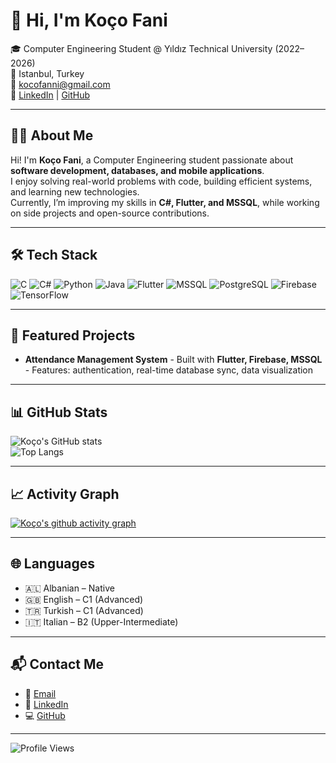 # 👋 Hi, I'm Koço Fani  

🎓 Computer Engineering Student @ Yıldız Technical University (2022–2026)  
📍 Istanbul, Turkey  
📧 [kocofanni@gmail.com](mailto:kocofanni@gmail.com)  
🔗 [LinkedIn](https://www.linkedin.com/in/ko%C3%A7o-fani-144597294/) | [GitHub](https://github.com/kocofani23)  

---

## 👨‍💻 About Me
Hi! I'm **Koço Fani**, a Computer Engineering student passionate about **software development, databases, and mobile applications**.  
I enjoy solving real-world problems with code, building efficient systems, and learning new technologies.  
Currently, I’m improving my skills in **C#, Flutter, and MSSQL**, while working on side projects and open-source contributions.  

---

## 🛠️ Tech Stack
![C](https://img.shields.io/badge/C-00599C?style=for-the-badge&logo=c&logoColor=white)
![C#](https://img.shields.io/badge/C%23-239120?style=for-the-badge&logo=c-sharp&logoColor=white)
![Python](https://img.shields.io/badge/Python-3776AB?style=for-the-badge&logo=python&logoColor=white)
![Java](https://img.shields.io/badge/Java-ED8B00?style=for-the-badge&logo=java&logoColor=white)
![Flutter](https://img.shields.io/badge/Flutter-02569B?style=for-the-badge&logo=flutter&logoColor=white)
![MSSQL](https://img.shields.io/badge/MSSQL-CC2927?style=for-the-badge&logo=microsoft-sql-server&logoColor=white)
![PostgreSQL](https://img.shields.io/badge/PostgreSQL-316192?style=for-the-badge&logo=postgresql&logoColor=white)
![Firebase](https://img.shields.io/badge/Firebase-FFCA28?style=for-the-badge&logo=firebase&logoColor=black)
![TensorFlow](https://img.shields.io/badge/TensorFlow-FF6F00?style=for-the-badge&logo=TensorFlow&logoColor=white)

---

## 📌 Featured Projects

- **Attendance Management System** - Built with **Flutter, Firebase, MSSQL** - Features: authentication, real-time database sync, data visualization

---

## 📊 GitHub Stats

![Koço's GitHub stats](https://github-readme-stats.vercel.app/api?username=kocofani23&show_icons=true&theme=radical)  
![Top Langs](https://github-readme-stats.vercel.app/api/top-langs/?username=kocofani23&layout=compact&theme=radical)

---

## 📈 Activity Graph
[![Koço's github activity graph](https://github-readme-activity-graph.vercel.app/graph?username=kocofani23&theme=react-dark)](https://github.com/ashutosh00710/github-readme-activity-graph)

---

## 🌐 Languages
- 🇦🇱 Albanian – Native  
- 🇬🇧 English – C1 (Advanced)  
- 🇹🇷 Turkish – C1 (Advanced)  
- 🇮🇹 Italian – B2 (Upper-Intermediate)  

---

## 📬 Contact Me
- 📧 [Email](mailto:kocofanni@gmail.com)  
- 💼 [LinkedIn](https://www.linkedin.com/in/ko%C3%A7o-fani-144597294/)  
- 💻 [GitHub](https://github.com/kocofani23)  

---

![Profile Views](https://komarev.com/ghpvc/?username=kocofani23&style=flat-square&color=blue)
